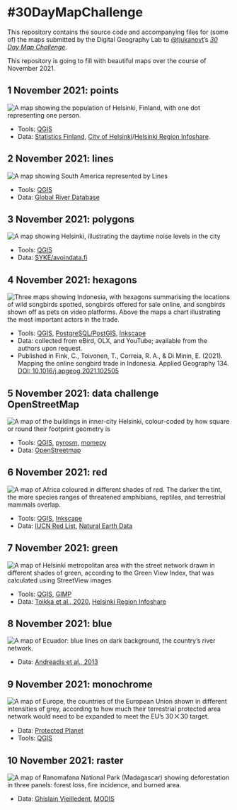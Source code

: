 # #30DayMapChallenge

This repository contains the source code and accompanying files for (some of) the maps submitted by the Digital Geography Lab to [@tjukanovt](https://github.com/tjukanovt)’s [*30 Day Map Challenge*](https://github.com/tjukanovt/30DayMapChallenge).

This repository is going to fill with beautiful maps over the course of November 2021.


## 1 November 2021: points

![A map showing the population of Helsinki, Finland, with one dot representing one person.](2021/11/01/helsinki_population_2020_1pixel1person_1200x675px.png)

- Tools: [QGIS](https://qgis.org)
- Data: [Statistics Finland](https://stat.fi/org/avoindata/paikkatietoaineistot_en.html), [City of Helsinki](https://kartta.hel.fi/avoindata)/[Helsinki Region Infoshare](https://hri.fi/data/fi/dataset/seutukartta).

## 2 November 2021: lines

![A map showing South America represented by Lines](2021/11/02/2_lines_rivers%20middle%20contrast.png)

- Tools: [QGIS](https://qgis.org)
- Data: [Global River Database](http://gaia.geosci.unc.edu/rivers/)


## 3 November 2021: polygons

![A map showing Helsinki, illustrating the daytime noise levels in the city](2021/11/03/Day3_polygons.png)

- Tools: [QGIS](https://qgis.org)
- Data: [SYKE/avoindata.fi](https://www.avoindata.fi/data/en_GB/dataset/ymparistomeludirektiivin-mukaiset-melualueet-2017)


## 4 November 2021: hexagons

![Three maps showing Indonesia, with hexagons summarising the locations of wild songbirds spotted, songbirds offered for sale online, and songbirds shown off as pets on video platforms. Above the maps a chart illustrating the most important actors in the trade.](2021/11/04/TheSpacesAndNetworkOfTheSongbirdTradeSupplyChain_1200x1172px_RGB.png)

- Tools: [QGIS](https://qgis.org/), [PostgreSQL/PostGIS](https://postgis.net/), [Inkscape](https://inkscape.org/)
- Data: collected from eBird, OLX, and YouTube; available from the authors upon request.
- Published in Fink, C., Toivonen, T., Correia, R. A., & Di Minin, E. (2021). Mapping the online songbird trade in Indonesia. Applied Geography 134. [DOI: 10.1016/j.apgeog.2021.102505](https://doi.org/10.1016/j.apgeog.2021.102505)


## 5 November 2021: data challenge OpenStreetMap

![A map of the buildings in inner-city Helsinki, colour-coded by how square or round their footprint geometry is](2021/11/05/squareness_map_1200x675_darksea.png)

- Tools: [QGIS](https://qgis.org/), [pyrosm](https://github.com/HTenkanen/pyrosm/), [momepy](https://github.com/pysal/momepy/)
- Data: [OpenStreetmap](https://osm.org/)


## 6 November 2021: red

![A map of Africa coloured in different shades of red. The darker the tint, the more species ranges of threatened amphibians, reptiles, and terrestrial mammals overlap.](2021/11/06/threatened_species_1200x675.png)

- Tools: [QGIS](https://qgis.org/), [Inkscape](https://inkscape.org/)
- Data: [IUCN Red List](https://www.iucnredlist.org/resources/spatial-data-download), [Natural Earth Data](https://naturalearthdata.com/)


## 7 November 2021: green

![A map of Helsinki metropolitan area with the street network drawn in different shades of green, according to the Green View Index, that was calculated using StreetView images](2021/11/07/FinalGreeneryMap.png)

- Tools: [QGIS](https://qgis.org/), [GIMP](https://gimp.org/)
- Data: [Toikka et al., 2020](https://doi.org/10.1016/j.dib.2020.105601), [Helsinki Region Infoshare](https://hri.fi/data/fi/dataset/seutukartta)


## 8 November 2021: blue

![A map of Ecuador: blue lines on dark background, the country’s river network.](2021/11/08/30daysmapchallenge-blue.png)

- Data: [Andreadis et al., 2013](https://doi.org/10.1002/wrcr.20440)


## 9 November 2021: monochrome

![A map of Europe, the countries of the European Union shown in different intensities of grey, according to how much their terrestrial protected area network would need to be expanded to meet the EU’s 30 ⨉ 30 target.](2021/11/09/EU_white_DGL_data.png)

- Data: [Protected Planet](https://www.protectedplanet.net/)
- Tools: [QGIS](https://qgis.org/)


## 10 November 2021: raster

![A map of Ranomafana National Park (Madagascar) showing deforestation in three panels: forest loss, fire incidence, and burned area.](2021/11/10/mapchallenge-2021.jpg)

- Data: [Ghislain Vieilledent](https://ecology.ghislainv.fr/), [MODIS](https://modis.gsfc.nasa.gov/)
